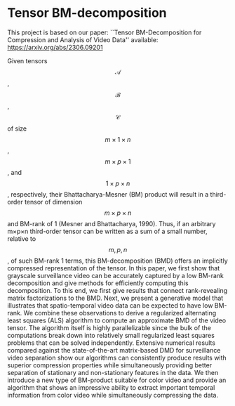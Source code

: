 # Tensor BM-decomposition

This project is based on our paper:
``Tensor BM-Decomposition for Compression and Analysis of Video Data'' available: https://arxiv.org/abs/2306.09201 

Given tensors $$\mathcal{A}$$, $$\mathcal{B}$$, $$\mathcal{C}$$ of size $$m\times 1 \times n$$, $$m \times p \times 1$$, and $$1 \times p \times n$$, respectively, their Bhattacharya-Mesner (BM) product will result in a third-order tensor of dimension $$m \times p \times n$$ and BM-rank of 1 (Mesner and Bhattacharya, 1990). Thus, if an arbitrary m×p×n third-order tensor can be written as a sum of a small number, relative to $$m,p,n$$, of such BM-rank 1 terms, this BM-decomposition (BMD) offers an implicitly compressed representation of the tensor. In this paper, we first show that grayscale surveillance video can be accurately captured by a low BM-rank decomposition and give methods for efficiently computing this decomposition. To this end, we first give results that connect rank-revealing matrix factorizations to the BMD. Next, we present a generative model that illustrates that spatio-temporal video data can be expected to have low BM-rank. We combine these observations to derive a regularized alternating least squares (ALS) algorithm to compute an approximate BMD of the video tensor. The algorithm itself is highly parallelizable since the bulk of the computations break down into relatively small regularized least squares problems that can be solved independently. Extensive numerical results compared against the state-of-the-art matrix-based DMD for surveillance video separation show our algorithms can consistently produce results with superior compression properties while simultaneously providing better separation of stationary and non-stationary features in the data. We then introduce a new type of BM-product suitable for color video and provide an algorithm that shows an impressive ability to extract important temporal information from color video while simultaneously compressing the data.
